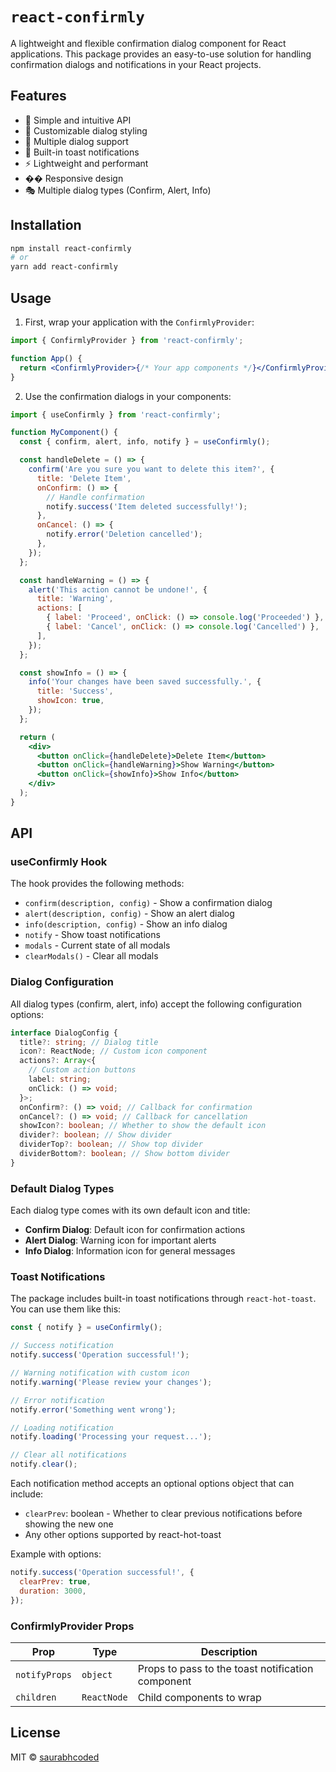 # `react-confirmly`

A lightweight and flexible confirmation dialog component for React applications. This package provides an easy-to-use solution for handling confirmation dialogs and notifications in your React projects.

## Features

- 🎯 Simple and intuitive API
- 🎨 Customizable dialog styling
- 🔄 Multiple dialog support
- 🔔 Built-in toast notifications
- ⚡ Lightweight and performant
- �� Responsive design
- 🎭 Multiple dialog types (Confirm, Alert, Info)

## Installation

```bash
npm install react-confirmly
# or
yarn add react-confirmly
```

## Usage

1. First, wrap your application with the `ConfirmlyProvider`:

```jsx
import { ConfirmlyProvider } from 'react-confirmly';

function App() {
  return <ConfirmlyProvider>{/* Your app components */}</ConfirmlyProvider>;
}
```

2. Use the confirmation dialogs in your components:

```jsx
import { useConfirmly } from 'react-confirmly';

function MyComponent() {
  const { confirm, alert, info, notify } = useConfirmly();

  const handleDelete = () => {
    confirm('Are you sure you want to delete this item?', {
      title: 'Delete Item',
      onConfirm: () => {
        // Handle confirmation
        notify.success('Item deleted successfully!');
      },
      onCancel: () => {
        notify.error('Deletion cancelled');
      },
    });
  };

  const handleWarning = () => {
    alert('This action cannot be undone!', {
      title: 'Warning',
      actions: [
        { label: 'Proceed', onClick: () => console.log('Proceeded') },
        { label: 'Cancel', onClick: () => console.log('Cancelled') },
      ],
    });
  };

  const showInfo = () => {
    info('Your changes have been saved successfully.', {
      title: 'Success',
      showIcon: true,
    });
  };

  return (
    <div>
      <button onClick={handleDelete}>Delete Item</button>
      <button onClick={handleWarning}>Show Warning</button>
      <button onClick={showInfo}>Show Info</button>
    </div>
  );
}
```

## API

### useConfirmly Hook

The hook provides the following methods:

- `confirm(description, config)` - Show a confirmation dialog
- `alert(description, config)` - Show an alert dialog
- `info(description, config)` - Show an info dialog
- `notify` - Show toast notifications
- `modals` - Current state of all modals
- `clearModals()` - Clear all modals

### Dialog Configuration

All dialog types (confirm, alert, info) accept the following configuration options:

```typescript
interface DialogConfig {
  title?: string; // Dialog title
  icon?: ReactNode; // Custom icon component
  actions?: Array<{
    // Custom action buttons
    label: string;
    onClick: () => void;
  }>;
  onConfirm?: () => void; // Callback for confirmation
  onCancel?: () => void; // Callback for cancellation
  showIcon?: boolean; // Whether to show the default icon
  divider?: boolean; // Show divider
  dividerTop?: boolean; // Show top divider
  dividerBottom?: boolean; // Show bottom divider
}
```

### Default Dialog Types

Each dialog type comes with its own default icon and title:

- **Confirm Dialog**: Default icon for confirmation actions
- **Alert Dialog**: Warning icon for important alerts
- **Info Dialog**: Information icon for general messages

### Toast Notifications

The package includes built-in toast notifications through `react-hot-toast`. You can use them like this:

```jsx
const { notify } = useConfirmly();

// Success notification
notify.success('Operation successful!');

// Warning notification with custom icon
notify.warning('Please review your changes');

// Error notification
notify.error('Something went wrong');

// Loading notification
notify.loading('Processing your request...');

// Clear all notifications
notify.clear();
```

Each notification method accepts an optional options object that can include:

- `clearPrev`: boolean - Whether to clear previous notifications before showing the new one
- Any other options supported by react-hot-toast

Example with options:

```jsx
notify.success('Operation successful!', {
  clearPrev: true,
  duration: 3000,
});
```

### ConfirmlyProvider Props

| Prop          | Type        | Description                                       |
| ------------- | ----------- | ------------------------------------------------- |
| `notifyProps` | `object`    | Props to pass to the toast notification component |
| `children`    | `ReactNode` | Child components to wrap                          |

## License

MIT © [saurabhcoded](https://github.com/saurabhcoded)
